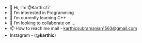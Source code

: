 - 👋 Hi, I’m @Karthic17
- 👀 I’m interested in Programming
- 🌱 I’m currently learning C++
- 💞️ I’m looking to collaborate on ...
- 📫 How to reach me mail - karthicsubramanian1563@gmail.com
- Instagram - (@__karthic__)
<!---
Karthic17/Karthic17 is a ✨ special ✨ repository because its `README.md` (this file) appears on your GitHub profile.
You can click the Preview link to take a look at your changes.
--->
